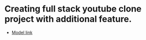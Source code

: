 # Creating full stack youtube clone project with additional feature.

- [Model link](https://app.eraser.io/workspace/YtPqZ1VogxGy1jzIDkzj)